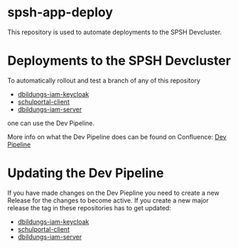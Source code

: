 # spsh-app-deploy

This repository is used to automate deployments to the SPSH Devcluster.

# Deployments to the SPSH Devcluster

To automatically rollout and test a branch of any of this repository
- [dbildungs-iam-keycloak](https://github.com/dBildungsplattform/dbildungs-iam-keycloak)
- [schulportal-client](https://github.com/dBildungsplattform/schulportal-client)
- [dbildungs-iam-server](https://github.com/dBildungsplattform/dbildungs-iam-server)

one can use the Dev Pipeline. 

More info on what the Dev Pipeline does can be found on Confluence: [Dev Pipeline](https://docs.dbildungscloud.de/display/PROD/SPSH+Dev+Pipeline)

# Updating the Dev Pipeline 

If you have made changes on the Dev Piepline you need to create a new Release for the changes to become active. 
If you create a new major release the tag in these repositories has to get updated: 
- [dbildungs-iam-keycloak](https://github.com/dBildungsplattform/dbildungs-iam-keycloak)
- [schulportal-client](https://github.com/dBildungsplattform/schulportal-client)
- [dbildungs-iam-server](https://github.com/dBildungsplattform/dbildungs-iam-server)